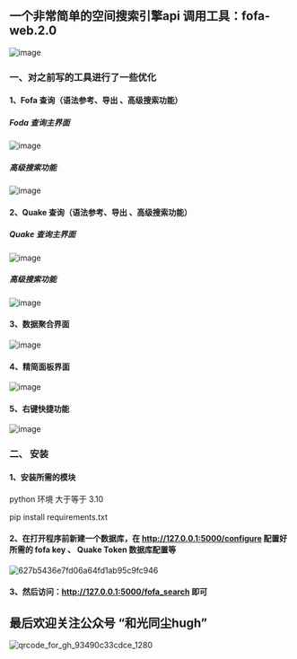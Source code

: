 ## 一个非常简单的空间搜索引擎api 调用工具：fofa-web.2.0

![image](https://github.com/user-attachments/assets/0d8ecfcc-dfe0-41e4-a725-96f1880bc40b)




### 一、对之前写的工具进行了一些优化

#### 1、Fofa 查询（语法参考、导出 、高级搜索功能）

##### Foda 查询主界面
![image](https://github.com/user-attachments/assets/76a5690a-85e0-4262-8964-4c921bc9d036)


##### 高级搜索功能
![image](https://github.com/user-attachments/assets/305ebce9-1bcf-470b-a82a-7d5baa270318)


#### 2、Quake 查询（语法参考、导出 、高级搜索功能）

##### Quake 查询主界面
![image](https://github.com/user-attachments/assets/70a8fb48-73a1-4152-a907-7dfa684fbdf9)

##### 高级搜索功能
![image](https://github.com/user-attachments/assets/67f5940d-9f70-4636-99f3-74ef0a99e13e)


#### 3、数据聚合界面

![image](https://github.com/user-attachments/assets/2a96ab9f-b908-42fc-a4ca-1594c6417055)

#### 4、精简面板界面

![image](https://github.com/user-attachments/assets/f76185da-c7d9-4a8a-ae8f-e2b044f5b5c9)

#### 5、右键快捷功能

![image](https://github.com/user-attachments/assets/0f2485b2-4b24-4bb8-b39a-e9f74d41ef8f)



### 二、 安装

#### 1、安装所需的模块

python 环境 大于等于 3.10

pip install requirements.txt


#### 2、在打开程序前新建一个数据库，在 http://127.0.0.1:5000/configure 配置好所需的 fofa key 、 Quake Token 数据库配置等

![627b5436e7fd06a64fd1ab95c9fc946](https://github.com/user-attachments/assets/80580399-0d61-4504-b488-2755e527eeb5)


####  3、然后访问：http://127.0.0.1:5000/fofa_search 即可



## 最后欢迎关注公众号 “和光同尘hugh”

![qrcode_for_gh_93490c33cdce_1280](https://github.com/user-attachments/assets/265e43b5-c56f-4ea7-a112-4d73095d4f5e)

